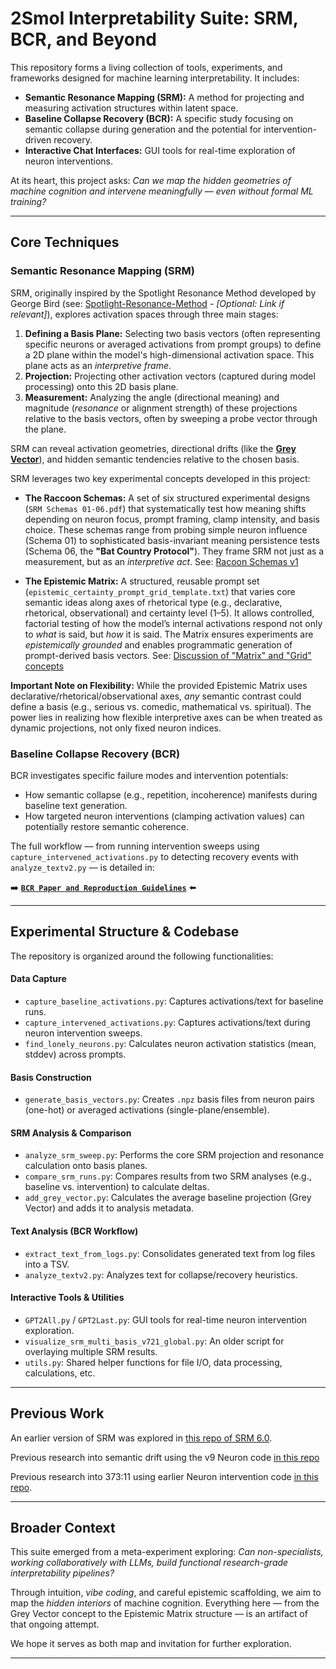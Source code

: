 # 2Smol Interpretability Suite: SRM, BCR, and Beyond

This repository forms a living collection of tools, experiments, and frameworks designed for machine learning interpretability. It includes:

*   **Semantic Resonance Mapping (SRM):** A method for projecting and measuring activation structures within latent space.
*   **Baseline Collapse Recovery (BCR):** A specific study focusing on semantic collapse during generation and the potential for intervention-driven recovery.
*   **Interactive Chat Interfaces:** GUI tools for real-time exploration of neuron interventions.

At its heart, this project asks:
_Can we map the hidden geometries of machine cognition and intervene meaningfully — even without formal ML training?_

---

## Core Techniques

### Semantic Resonance Mapping (SRM)

SRM, originally inspired by the Spotlight Resonance Method developed by George Bird (see: [Spotlight-Resonance-Method](https://github.com/gwb/Spotlight-Resonance-Method) - *[Optional: Link if relevant]*), explores activation spaces through three main stages:

1.  **Defining a Basis Plane:** Selecting two basis vectors (often representing specific neurons or averaged activations from prompt groups) to define a 2D plane within the model's high-dimensional activation space. This plane acts as an *interpretive frame*.
2.  **Projection:** Projecting other activation vectors (captured during model processing) onto this 2D basis plane.
3.  **Measurement:** Analyzing the angle (directional meaning) and magnitude (*resonance* or alignment strength) of these projections relative to the basis vectors, often by sweeping a probe vector through the plane.

SRM can reveal activation geometries, directional drifts (like the [**Grey Vector**](https://github.com/ApocryphalEditor/2Smol-Interpretability/blob/main/Documentation/SRM%20Suite/A%20Multi-Basis%20Projection%20Framework%20for%20Latent%20Alignment%20Analysis%20in%20Language%20Models.pdf)), and hidden semantic tendencies relative to the chosen basis.

SRM leverages two key experimental concepts developed in this project:

*   **The Raccoon Schemas:** A set of six structured experimental designs (`SRM Schemas 01-06.pdf`) that systematically test how meaning shifts depending on neuron focus, prompt framing, clamp intensity, and basis choice. These schemas range from probing simple neuron influence (Schema 01) to sophisticated basis-invariant meaning persistence tests (Schema 06, the **"Bat Country Protocol"**). They frame SRM not just as a measurement, but as an *interpretive act*. See: [Racoon Schemas v1](https://github.com/ApocryphalEditor/2Smol-Interpretability/blob/main/Documentation/SRM%20Suite/Racoon%20Schema_full_images.pdf)

*   **The Epistemic Matrix:** A structured, reusable prompt set (`epistemic_certainty_prompt_grid_template.txt`) that varies core semantic ideas along axes of rhetorical type (e.g., declarative, rhetorical, observational) and certainty level (1–5). It allows controlled, factorial testing of how the model’s internal activations respond not only to *what* is said, but *how* it is said. The Matrix ensures experiments are *epistemically grounded* and enables programmatic generation of prompt-derived basis vectors. See: [Discussion of "Matrix" and "Grid" concepts](https://github.com/ApocryphalEditor/2Smol-Interpretability/blob/main/Documentation/SRM%20Suite/Epistemic%20Matrix.pdf)

**Important Note on Flexibility:** While the provided Epistemic Matrix uses declarative/rhetorical/observational axes, *any* semantic contrast could define a basis (e.g., serious vs. comedic, mathematical vs. spiritual). The power lies in realizing how flexible interpretive axes can be when treated as dynamic projections, not only fixed neuron indices.

### Baseline Collapse Recovery (BCR)

BCR investigates specific failure modes and intervention potentials:

*   How semantic collapse (e.g., repetition, incoherence) manifests during baseline text generation.
*   How targeted neuron interventions (clamping activation values) can potentially restore semantic coherence.

The full workflow — from running intervention sweeps using `capture_intervened_activations.py` to detecting recovery events with `analyze_textv2.py` — is detailed in:

➡️ **[`BCR Paper and Reproduction Guidelines`](https://github.com/ApocryphalEditor/2Smol-Interpretability/tree/main/Documentation/BCR)** ⬅️

---

## Experimental Structure & Codebase

The repository is organized around the following functionalities:

#### Data Capture
*   `capture_baseline_activations.py`: Captures activations/text for baseline runs.
*   `capture_intervened_activations.py`: Captures activations/text during neuron intervention sweeps.
*   `find_lonely_neurons.py`: Calculates neuron activation statistics (mean, stddev) across prompts.

#### Basis Construction
*   `generate_basis_vectors.py`: Creates `.npz` basis files from neuron pairs (one-hot) or averaged activations (single-plane/ensemble).

#### SRM Analysis & Comparison
*   `analyze_srm_sweep.py`: Performs the core SRM projection and resonance calculation onto basis planes.
*   `compare_srm_runs.py`: Compares results from two SRM analyses (e.g., baseline vs. intervention) to calculate deltas.
*   `add_grey_vector.py`: Calculates the average baseline projection (Grey Vector) and adds it to analysis metadata.

#### Text Analysis (BCR Workflow)
*   `extract_text_from_logs.py`: Consolidates generated text from log files into a TSV.
*   `analyze_textv2.py`: Analyzes text for collapse/recovery heuristics.

#### Interactive Tools & Utilities
*   `GPT2All.py` / `GPT2Last.py`: GUI tools for real-time neuron intervention exploration.
*   `visualize_srm_multi_basis_v721_global.py`: An older script for overlaying multiple SRM results.
*   `utils.py`: Shared helper functions for file I/O, data processing, calculations, etc.

---

## Previous Work
An earlier version of SRM was explored in [this repo of SRM 6.0](https://github.com/ApocryphalEditor/SRM-mapping-framework).

Previous research into semantic drift using the v9 Neuron code [in this repo](https://github.com/ApocryphalEditor/.gpt2-semantic-drift-v9-v13)

Previous research into 373:11 using earlier Neuron intervention code [in this repo](https://github.com/ApocryphalEditor/gpt2-intervention-373.11).

---

## Broader Context

This suite emerged from a meta-experiment exploring:
_Can non-specialists, working collaboratively with LLMs, build functional research-grade interpretability pipelines?_

Through intuition, *vibe coding*, and careful epistemic scaffolding, we aim to map the *hidden interiors* of machine cognition. Everything here — from the Grey Vector concept to the Epistemic Matrix structure — is an artifact of that ongoing attempt.

We hope it serves as both map and invitation for further exploration.

---